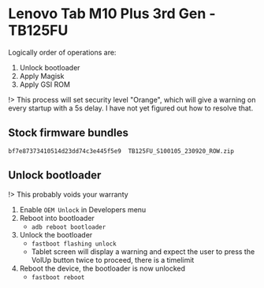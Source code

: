 # Lenovo Tab M10 Plus 3rd Gen - TB125FU

Logically order of operations are:
1. Unlock bootloader
2. Apply Magisk
3. Apply GSI ROM

!> This process will set security level "Orange", which will give a warning on every startup with a 5s delay. I have not yet figured out how to resolve that.

## Stock firmware bundles
```md5
bf7e87373410514d23dd74c3e445f5e9  TB125FU_S100105_230920_ROW.zip
```

## Unlock bootloader

!> This probably voids your warranty

1. Enable `OEM Unlock` in Developers menu
2. Reboot into bootloader
   * `adb reboot bootloader`
3. Unlock the bootloader
   * `fastboot flashing unlock`
   * Tablet screen will display a warning and expect the user to press the VolUp button twice to proceed, there is a timelimit
4. Reboot the device, the bootloader is now unlocked
   * `fastboot reboot`
